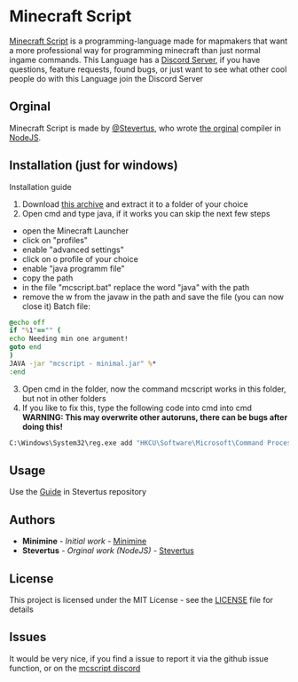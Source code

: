 # Minecraft Script

[Minecraft Script](https://github.com/MinimineLP/mcscript-java) is a programming-language made for mapmakers that want a more professional way for programming minecraft than just normal ingame commands. This Language has a [Discord Server](https://discordapp.com/invite/WvtCkyg), if you have questions, feature requests, found bugs, or just want to see what other cool people do with this Language join the  Discord Server

## Orginal
Minecraft Script is made by [@Stevertus](https://github.com/Stevertus), who wrote [the orginal](https://github.com/Stevertus/mcscript) compiler in [NodeJS](https://nodejs.org/en/).

## Installation (just for windows)
Installation guide
1. Download [this archive](https://github.com/MinimineLP/mcscript-java/raw/master/mcscript.zip) and extract it to a folder of your choice
2. Open cmd and type java, if it works you can skip the next few steps
  - open the Minecraft Launcher
  - click on "profiles"
  - enable "advanced settings"
  - click on o profile of your choice
  - enable "java programm file"
  - copy the path
  - in the file "mcscript.bat" replace the word "java" with the path
  - remove the w from the javaw in the path and save the file (you can now close it)
Batch file: 
```bat
@echo off
if "%1"=="" (
echo Needing min one argument!
goto end
)
JAVA -jar "mcscript - minimal.jar" %*
:end 
```
3. Open cmd in the folder, now the command mcscript works in this folder, but not in other folders
4. If you like to fix this, type the following code into cmd into cmd **__WARNING: This may overwrite other autoruns, there can be bugs after doing this!__**
```bat
C:\Windows\System32\reg.exe add "HKCU\Software\Microsoft\Command Processor" /v AutoRun ^ /t REG_EXPAND_SZ /d "set path=%%path%%;%cd%" /f
```

## Usage

Use the [Guide]( https://github.com/Stevertus/mcscript#cli-commands) in Stevertus repository

## Authors

* **Minimine** - *Initial work* - [Minimine](https://github.com/MinimineLP)
* **Stevertus** - *Orginal work (NodeJS)* - [Stevertus](https://github.com/Stevertus)

## License

This project is licensed under the MIT License - see the [LICENSE](LICENSE) file for details

## Issues
It would be very nice, if you find a issue to report it via the github issue function, or on the [mcscript discord](https://discordapp.com/invite/WvtCkyg)
